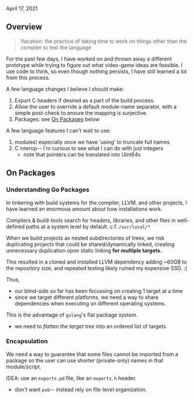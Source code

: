 April 17, 2021

## Overview

> Vacation: 
> the practice of taking time to work on things other than the
> compiler to test the language

For the past few days, I have worked on and thrown away a different
prototype while trying to figure out what video-game ideas are feasible.
I use code to think, so even though nothing persists, I have still learned
a lot from this process.

A few language changes I believe I should make:
1. Export C headers if desired as a part of the build process.
2. Allow the user to override a default module-name separator, with a simple
   post-check to ensure the mapping is surjective.
3. Packages: see [On Packages](#on-packages) below

A few language features I can't wait to use:
1. modules! especially once we have 'using' to truncate full names
2. C interop-- I'm curious to see what I can do with just integers
    - note that pointers can be translated into UInt64s

## On Packages

### Understanding Go Packages

In tinkering with build systems for the compiler, LLVM, and other projects,
I have learned an enormous amount about how installations work.

Compilers & build-tools search for headers, libraries, and other files in well-defined 
paths at a system level by default.
c.f. `/usr/local/*` 

When we build projects as nested subdirectories of trees, we risk duplicating projects
that could be shared/dynamically linked, creating unnecessary duplication upon static
linking **for multiple targets.**

This resulted in a cloned and installed LLVM dependency adding ~60GB to the repository
size, and repeated testing likely ruined my expensive SSD. :(

Thus,
- our blind-side so far has been focussing on creating 1 target at a time
- since we target different platforms, we need a way to share dependencies when 
  executing on different operating systems.

This is the advantage of `golang`'s flat package system.
- we need to *flatten the target tree* into an ordered list of targets

### Encapsulation

We need a way to guarantee that some files cannot be imported from a package
so the user can use shorter (private-only) names in that module/script.

IDEA: use an `exports.pd` file, like an `exports.h` header.
- don't want `pub`-- instead rely on file-level organization.

